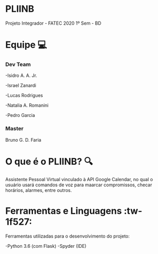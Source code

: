 # PLIINB
Projeto Integrador - FATEC 2020 1º Sem - BD

# **Equipe  💻**

### **Dev Team**
-Isidro A. A. Jr.

-Israel Zanardi

-Lucas Rodrigues

-Natalia A. Romanini

-Pedro Garcia

### **Master**
Bruno G. D. Faria

# **O que é o PLIINB? 🔍**
Assistente Pessoal Virtual vinculado à API Google Calendar, no qual o usuário usará comandos de voz para maarcar compromissos, checar horários, alarmes, entre outros.

# **Ferramentas e Linguagens** :tw-1f527: 
Ferramentas utilizadas para o desenvolvimento do projeto:

-Python 3.6 (com Flask)
-Spyder (IDE)
